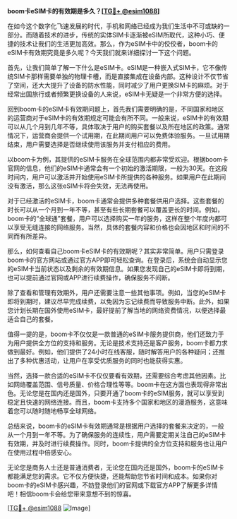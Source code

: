 **boom卡eSIM卡的有效期是多久？[[TG💪+ @esim1088](https://t.me/s/esim1088)]**

在如今这个数字化飞速发展的时代，手机和网络已经成为我们生活中不可或缺的一部分。而随着技术的进步，传统的实体SIM卡逐渐被eSIM所取代，这种小巧、便捷的技术让我们的生活更加高效。那么，作为eSIM卡中的佼佼者，boom卡的eSIM卡有效期究竟是多久呢？今天我们就来详细探讨一下这个问题。

首先，让我们简单了解一下什么是eSIM卡。eSIM是一种嵌入式SIM卡，它不像传统SIM卡那样需要单独的物理卡槽，而是直接集成在设备内部。这种设计不仅节省了空间，还大大提升了设备的防水性能，同时减少了用户更换SIM卡的麻烦。对于经常出国旅行或者频繁更换设备的人来说，eSIM卡无疑是一个非常方便的选择。

回到boom卡的eSIM卡有效期问题上，首先我们需要明确的是，不同国家和地区的运营商对于eSIM卡的有效期规定可能会有所不同。一般来说，eSIM卡的有效期可以从几个月到几年不等，具体取决于用户的购买套餐以及所在地区的政策。通常情况下，运营商会提供一个试用期，在此期间用户可以免费体验服务。一旦试用期结束，用户需要选择是否继续使用该服务并支付相应的费用。

以boom卡为例，其提供的eSIM卡服务在全球范围内都非常受欢迎。根据boom卡官网的信息，他们的eSIM卡通常会有一个初始的激活期限，一般为30天。在这段时间内，用户可以激活并开始使用eSIM卡所提供的各种服务。如果用户在此期间没有激活，那么这张eSIM卡将会失效，无法再使用。

对于已经激活的eSIM卡，boom卡通常会提供多种套餐供用户选择。这些套餐的时长可以从一个月到一年不等，甚至有些长期套餐可以覆盖更长的时间。例如，boom卡的“全球通”套餐，用户可以选择购买一年的服务，这样在整个年度内都可以享受无缝连接的网络服务。当然，具体的套餐内容和价格也会因地区和时间的不同而有所差异。

那么，如何查看自己boom卡eSIM卡的有效期呢？其实非常简单。用户只需登录boom卡的官方网站或通过官方APP即可轻松查询。在登录后，系统会自动显示您的eSIM卡当前状态以及剩余的有效期信息。如果您发现自己的eSIM卡即将到期，也可以提前通过官网或APP进行续费操作，确保服务不间断。

除了查看和管理有效期外，用户还需要注意一些其他事项。例如，当您的eSIM卡即将到期时，建议尽早完成续费，以免因为忘记续费而导致服务中断。此外，如果您计划长期在国外使用eSIM卡，最好提前了解当地的网络资费情况，以便选择最适合自己的套餐。

值得一提的是，boom卡不仅仅是一款普通的eSIM卡服务提供商，他们还致力于为用户提供全方位的支持和服务。无论是技术支持还是客户服务，boom卡都力求做到最好。例如，他们提供了24小时在线客服，随时解答用户的各种疑问；还推出了多种优惠活动，让用户在享受优质服务的同时也能获得实惠。

当然，选择一款合适的eSIM卡不仅仅要看有效期，还需要综合考虑其他因素。比如网络覆盖范围、信号质量、价格合理性等等。boom卡在这方面也表现得非常出色。无论您是在国内还是国外，只要开通了boom卡的eSIM服务，就可以享受到稳定且快速的网络连接。而且，boom卡支持多个国家和地区的漫游服务，这意味着您可以随时随地畅享全球网络。

总结来说，boom卡的eSIM卡有效期通常是根据用户选择的套餐来决定的，一般从一个月到一年不等。为了确保服务的连续性，用户需要定期关注自己的eSIM卡有效期，并及时进行续费操作。同时，boom卡提供的全方位支持和服务也让用户在使用过程中倍感安心。

无论您是商务人士还是普通消费者，无论您在国内还是国外，boom卡的eSIM卡都能满足您的需求。它不仅方便快捷，还能帮助您节省时间和成本。如果你对boom卡的eSIM卡感兴趣，不妨登录他们的官网或下载官方APP了解更多详情吧！相信boom卡会给您带来意想不到的惊喜。

[[TG💪+ @esim1088](https://t.me/s/esim1088) ![Image](https://i.postimg.cc/4NQfJmqS/Snipaste-2025-05-13-00-14-12.png)]